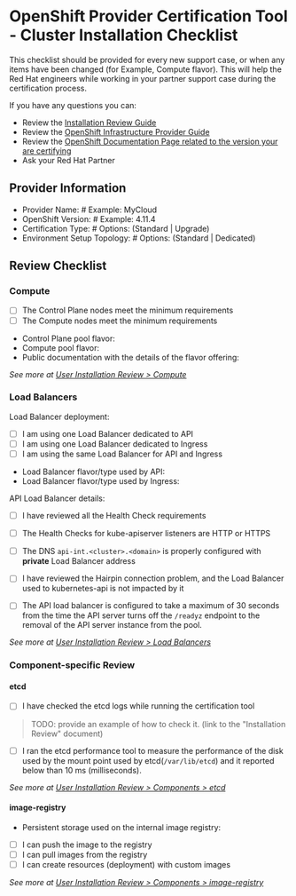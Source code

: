 # OpenShift Provider Certification Tool - Cluster Installation Checklist

<!--
Do not change the following markdown commented lines.
__version__: 0.1.0-preview
-->

This checklist should be provided for every new support case, or when any items have been changed (for Example, Compute flavor). This will help the Red Hat engineers while working in your partner support case during the certification process.

If you have any questions you can:

- Review the [Installation Review Guide](./user-installation-review.md)
- Review the [OpenShift Infrastructure Provider Guide](https://docs.providers.openshift.org/)
- Review the [OpenShift Documentation Page related to the version your are certifying](https://docs.openshift.com/container-platform)
- Ask your Red Hat Partner

## Provider Information

- Provider Name:                # Example: MyCloud
- OpenShift Version:            # Example: 4.11.4
- Certification Type:           # Options: (Standard | Upgrade)
- Environment Setup Topology:   # Options: (Standard | Dedicated)

## Review Checklist

### Compute

- [ ] The Control Plane nodes meet the minimum requirements
- [ ] The Compute nodes meet the minimum requirements

- Control Plane pool flavor:
- Compute pool flavor:
- Public documentation with the details of the flavor offering:

*See more at [User Installation Review > Compute](./user-installation-review.md#compute)*

### Load Balancers

Load Balancer deployment:
- [ ] I am using one Load Balancer dedicated to API
- [ ] I am using one Load Balancer dedicated to Ingress
- [ ] I am using the same Load Balancer for API and Ingress

- Load Balancer flavor/type used by API:
- Load Balancer flavor/type used by Ingress:

API Load Balancer details:
- [ ] I have reviewed all the Health Check requirements
- [ ] The Health Checks for kube-apiserver listeners are HTTP or HTTPS
- [ ] The DNS `api-int.<cluster>.<domain>` is properly configured with **private** Load Balancer address
- [ ] I have reviewed the Hairpin connection problem, and the Load Balancer used to kubernetes-api is not impacted by it
- [ ] The API load balancer is configured to take a maximum of 30 seconds from the time the API server turns off the `/readyz` endpoint to the removal of the API server instance from the pool.


*See more at [User Installation Review > Load Balancers](./user-installation-review.md#load-balancers)*

### Component-specific Review

#### etcd

- [ ] I have checked the etcd logs while running the certification tool

> TODO: provide an example of how to check it. (link to the "Installation Review" document)

- [ ] I ran the etcd performance tool to measure the performance of the disk used by the mount point used by etcd(`/var/lib/etcd`) and it reported below than 10 ms (milliseconds).

*See more at [User Installation Review > Components > etcd](./user-installation-review.md#components-etcd)*

#### image-registry

- Persistent storage used on the internal image registry: 

- [ ] I can push the image to the registry
- [ ] I can pull images from the registry
- [ ] I can create resources (deployment) with custom images

*See more at [User Installation Review > Components > image-registry](./user-installation-review.md#components-imageregistry)*
